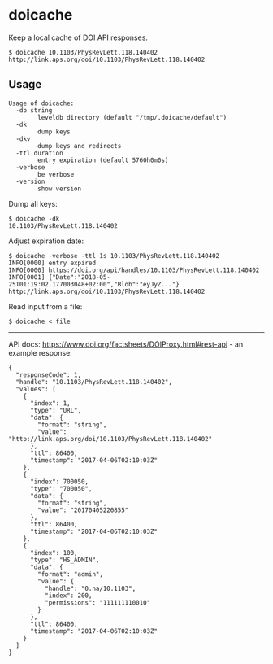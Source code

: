 # doicache

Keep a local cache of DOI API responses.

```shell
$ doicache 10.1103/PhysRevLett.118.140402
http://link.aps.org/doi/10.1103/PhysRevLett.118.140402
```

## Usage

```shell
Usage of doicache:
  -db string
        leveldb directory (default "/tmp/.doicache/default")
  -dk
        dump keys
  -dkv
        dump keys and redirects
  -ttl duration
        entry expiration (default 5760h0m0s)
  -verbose
        be verbose
  -version
        show version
```

Dump all keys:

```
$ doicache -dk
10.1103/PhysRevLett.118.140402
```

Adjust expiration date:

```
$ doicache -verbose -ttl 1s 10.1103/PhysRevLett.118.140402
INFO[0000] entry expired
INFO[0000] https://doi.org/api/handles/10.1103/PhysRevLett.118.140402
INFO[0001] {"Date":"2018-05-25T01:19:02.177003048+02:00","Blob":"eyJyZ..."}
http://link.aps.org/doi/10.1103/PhysRevLett.118.140402
```

Read input from a file:

```
$ doicache < file
```

----

API docs: https://www.doi.org/factsheets/DOIProxy.html#rest-api - an example
response:

```
{
  "responseCode": 1,
  "handle": "10.1103/PhysRevLett.118.140402",
  "values": [
    {
      "index": 1,
      "type": "URL",
      "data": {
        "format": "string",
        "value": "http://link.aps.org/doi/10.1103/PhysRevLett.118.140402"
      },
      "ttl": 86400,
      "timestamp": "2017-04-06T02:10:03Z"
    },
    {
      "index": 700050,
      "type": "700050",
      "data": {
        "format": "string",
        "value": "20170405220855"
      },
      "ttl": 86400,
      "timestamp": "2017-04-06T02:10:03Z"
    },
    {
      "index": 100,
      "type": "HS_ADMIN",
      "data": {
        "format": "admin",
        "value": {
          "handle": "0.na/10.1103",
          "index": 200,
          "permissions": "111111110010"
        }
      },
      "ttl": 86400,
      "timestamp": "2017-04-06T02:10:03Z"
    }
  ]
}
```

